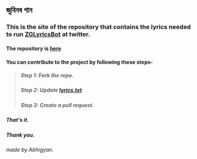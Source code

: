 ## জুবিনৰ গান
### This is the site of the repository that contains the lyrics needed to run [ZGLyricsBot](https://twitter.com/ZGLyricsBot) at twitter.
#### The repository is [here](https://github.com/borahabhigyan/zglyricsbot/)
#### You can contribute to the project by following these steps-
> ##### Step 1: Fork the repo.
> ##### Step 2: Update [lyrics.txt](https://github.com/borahabhigyan/zglyricsbot/blob/main/lyrics.txt)
> ##### Step 3: Create a pull request.

##### That's it.
##### Thank you.


###### made by Abhigyan.
